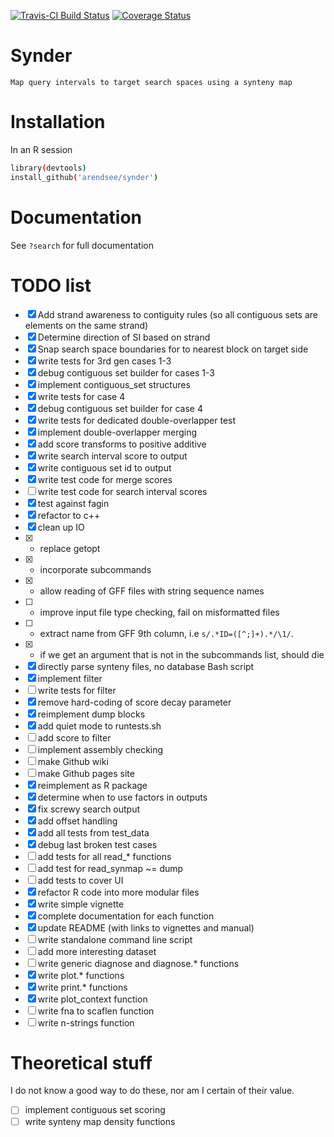 [![Travis-CI Build Status](https://travis-ci.org/arendsee/synder.svg?branch=master)](https://travis-ci.org/arendsee/synder)
[![Coverage Status](https://img.shields.io/codecov/c/github/arendsee/synder/master.svg)](https://codecov.io/github/arendsee/synder?branch=master)


# Synder

    Map query intervals to target search spaces using a synteny map

# Installation

In an R session
``` bash
library(devtools)
install_github('arendsee/synder')
```

# Documentation

See `?search` for full documentation
 
# TODO list

 - [x] Add strand awareness to contiguity rules (so all contiguous sets are elements on the same strand)
 - [x] Determine direction of SI based on strand
 - [x] Snap search space boundaries for to nearest block on target side
 - [x] write tests for 3rd gen cases 1-3
 - [x] debug contiguous set builder for cases 1-3
 - [x] implement contiguous\_set structures
 - [x] write tests for case 4
 - [x] debug contiguous set builder for case 4
 - [x] write tests for dedicated double-overlapper test
 - [x] implement double-overlapper merging
 - [x] add score transforms to positive additive
 - [x] write search interval score to output
 - [x] write contiguous set id to output
 - [x] write test code for merge scores
 - [ ] write test code for search interval scores
 - [x] test against fagin
 - [x] refactor to c++
 - [x] clean up IO
 - [x]  - replace getopt
 - [x]  - incorporate subcommands
 - [x]  - allow reading of GFF files with string sequence names
 - [ ]  - improve input file type checking, fail on misformatted files
 - [ ]  - extract name from GFF 9th column, i.e `s/.*ID=([^;]+).*/\1/`.
 - [x]  - if we get an argument that is not in the subcommands list, should die
 - [x] directly parse synteny files, no database Bash script
 - [x] implement filter
 - [ ] write tests for filter
 - [x] remove hard-coding of score decay parameter
 - [x] reimplement dump blocks
 - [x] add quiet mode to runtests.sh
 - [ ] add score to filter
 - [ ] implement assembly checking
 - [ ] make Github wiki
 - [ ] make Github pages site
 - [x] reimplement as R package
 - [x] determine when to use factors in outputs
 - [x] fix screwy search output
 - [x] add offset handling
 - [x] add all tests from test\_data
 - [x] debug last broken test cases
 - [ ] add tests for all read\_\* functions
 - [ ] add test for read\_synmap ~= dump
 - [ ] add tests to cover UI
 - [x] refactor R code into more modular files
 - [x] write simple vignette
 - [x] complete documentation for each function
 - [x] update README (with links to vignettes and manual)
 - [ ] write standalone command line script
 - [ ] add more interesting dataset
 - [ ] write generic diagnose and diagnose.\* functions
 - [x] write plot.\* functions
 - [x] write print.\* functions
 - [x] write plot\_context function
 - [ ] write fna to scaflen function
 - [ ] write n-strings function

# Theoretical stuff

I do not know a good way to do these, nor am I certain of their value.

 - [ ] implement contiguous set scoring
 - [ ] write synteny map density functions
